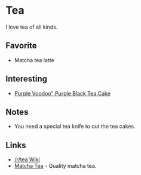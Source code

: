 # Tea

I love tea of all kinds.

## Favorite

- Matcha tea latte

## Interesting

- [Purple Voodoo" Purple Black Tea Cake](https://yunnansourcing.com/products/purple-voodoo-purple-black-tea-cake-spring-2018)

## Notes

- You need a special tea knife to cut the tea cakes.

## Links

- [/r/tea Wiki](https://www.reddit.com/r/tea/wiki/index)
- [Matcha Tea](https://matcha.com/) - Quality matcha tea.
